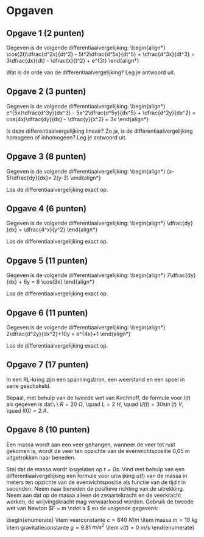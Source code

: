 # Opgaven

## Opgave 1 (2 punten)

Gegeven is de volgende differentiaalvergelijking:
\begin{align*}
 \cos(2t)\dfrac{d^2x}{dt^2} - 5t^2\dfrac{d^5x}{dt^5} + \dfrac{d^3x}{dt^3} = 3\dfrac{dx}{dt} - \dfrac{x}{t^2} + e^{3t}
\end{align*}

Wat is de orde van de differentiaalvergelijking? Leg je antwoord uit.

## Opgave 2 (3 punten)

 Gegeven is de volgende differentiaalvergelijking:
 \begin{align*}
  e^{5x}\dfrac{d^3y}{dx^3} - 5x^2\dfrac{d^5y}{dx^5} + \dfrac{d^2y}{dx^2} = cos(4x)\dfrac{dy}{dx} - \dfrac{y}{x^2} + 3x
 \end{align*}

Is deze differentiaalvergelijking lineair? Zo ja, is de differentiaalvergelijking homogeen of inhomogeen? Leg je antwoord uit.

## Opgave 3 (8 punten)

 Gegeven is de volgende differentiaalvergelijking:
 \begin{align*}
  (x-5)\dfrac{dy}{dx}= 2(y-3)
 \end{align*}

 Los de differentiaalvergelijking exact op.

## Opgave 4 (6 punten)

 Gegeven is de volgende differentiaalvergelijking:
 \begin{align*}
  \dfrac{dy}{dx} =  \dfrac{4^x}{y^2}
 \end{align*}

 Los de differentiaalvergelijking exact op.

## Opgave 5 (11 punten)

 Gegeven is de volgende differentiaalvergelijking:
 \begin{align*}
  7\dfrac{dy}{dx} + 6y = 8 \cos(3x)
 \end{align*}

 Los de differentiaalvergelijking exact op.  

## Opgave 6 (11 punten)

 Gegeven is de volgende differentiaalvergelijking:
 \begin{align*}
  2\dfrac{d^2y}{dx^2}+10y = e^{4x}+1
 \end{align*}

 Los de differentiaalvergelijking exact op.

## Opgave 7 (17 punten)

In een RL-kring zijn een spanningsbron, een weerstand en een spoel in serie geschakeld.

Bepaal, met behulp van de tweede wet van Kirchhoff, de formule voor $I(t)$ als gegeven is dat:\\
  \\
$R = 20$ $\Omega$, \quad $L = 2$ $H$, \quad $U (t) = 30 \sin(t)$  $V$,  \quad $I (0) = 2$ $A$.

## Opgave 8 (10 punten)

Een massa wordt aan een veer gehangen, wanneer de veer tot rust gekomen is, wordt de veer ten opzichte van de evenwichtspositie 0,05 m uitgetrokken naar beneden.

Stel dat de massa wordt losgelaten op $t = 0s$. Vind met behulp van een differentiaalvergelijking een formule voor uitwijking $u(t)$ van de massa in meters ten opzichte van de evenwichtspositie als functie van de tijd $t$ in seconden. Neem naar beneden de positieve richting van
de uitrekking. Neem aan dat op de massa alleen de zwaartekracht en de veerkracht
werken, de wrijvingskracht mag verwaarloosd worden. Gebruik de tweede wet van Newton $F = m \cdot a $ en de volgende gegevens:

\begin{enumerate}
  \item veerconstante $c = 640$ $N/m$
  \item massa $m = 10$ $kg$
  \item gravitatieconstante $g = 9.81$ $m/s^2$
  \item $v(t) = 0$ $m/s$
\end{enumerate}
